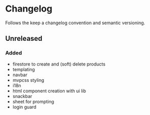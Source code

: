 # Changelog

Follows the keep a changelog convention and semantic versioning.

## Unreleased
### Added
- firestore to create and (soft) delete products
- templating
- navbar
- mvpcss styling
- i18n
- html component creation with ui lib
- snackbar
- sheet for prompting
- login guard
